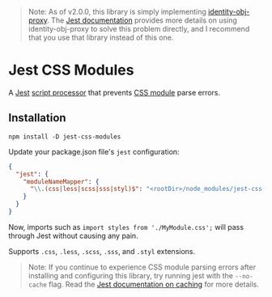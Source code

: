 > Note: As of v2.0.0, this library is simply implementing [identity-obj-proxy](https://github.com/keyz/identity-obj-proxy).
> The [Jest documentation](https://jestjs.io/docs/en/webpack.html#mocking-css-modules) provides more details on using identity-obj-proxy to solve this problem directly, and I recommend that you use that library instead of this one.

# Jest CSS Modules
A [Jest](https://facebook.github.io/jest/) [script processor](https://facebook.github.io/jest/docs/en/configuration.html#transform-object-string-string) that prevents [CSS module](https://github.com/css-modules/css-modules) parse errors.

## Installation

```shell
npm install -D jest-css-modules
```

Update your package.json file's `jest` configuration:

```json
{
  "jest": {
    "moduleNameMapper": {
      "\\.(css|less|scss|sss|styl)$": "<rootDir>/node_modules/jest-css-modules"
    }
  }
}
```

Now, imports such as `import styles from './MyModule.css';` will pass through Jest without causing any pain.

Supports `.css`, `.less`, `.scss`, `.sss`, and `.styl` extensions.

> Note: If you continue to experience CSS module parsing errors after installing and configuring this library, try running jest with the `--no-cache` flag. Read the [Jest documentation on caching](https://jestjs.io/docs/en/cli#cache) for more details.
